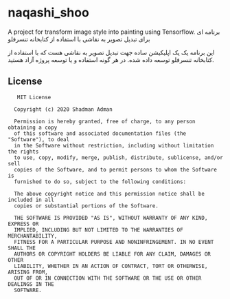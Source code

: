 # naqashi_shoo
A project for transform image style into painting using Tensorflow.
برنامه ای برای تبدیل تصویر به نقاشی با استفاده از کتابخانه تنسرفلو

این برنامه یک یک اپلیکیشن ساده جهت تبدیل تصویر به نقاشی هست که با استفاده از کتابخانه تنسرفلو توسعه داده شده. 
در هر گونه استفاده و یا توسعه پروژه آزاد هستید. 




## License

       MIT License

      Copyright (c) 2020 Shadman Adman

      Permission is hereby granted, free of charge, to any person obtaining a copy
      of this software and associated documentation files (the "Software"), to deal
      in the Software without restriction, including without limitation the rights
      to use, copy, modify, merge, publish, distribute, sublicense, and/or sell
      copies of the Software, and to permit persons to whom the Software is
      furnished to do so, subject to the following conditions:

      The above copyright notice and this permission notice shall be included in all
      copies or substantial portions of the Software.

      THE SOFTWARE IS PROVIDED "AS IS", WITHOUT WARRANTY OF ANY KIND, EXPRESS OR
      IMPLIED, INCLUDING BUT NOT LIMITED TO THE WARRANTIES OF MERCHANTABILITY,
      FITNESS FOR A PARTICULAR PURPOSE AND NONINFRINGEMENT. IN NO EVENT SHALL THE
      AUTHORS OR COPYRIGHT HOLDERS BE LIABLE FOR ANY CLAIM, DAMAGES OR OTHER
      LIABILITY, WHETHER IN AN ACTION OF CONTRACT, TORT OR OTHERWISE, ARISING FROM,
      OUT OF OR IN CONNECTION WITH THE SOFTWARE OR THE USE OR OTHER DEALINGS IN THE
      SOFTWARE.
